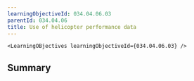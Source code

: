 ```yaml
---
learningObjectiveId: 034.04.06.03
parentId: 034.04.06
title: Use of helicopter performance data
---
```


```tsx eval
<LearningOBjectives learningObjectiveId={034.04.06.03} />
```

## Summary
